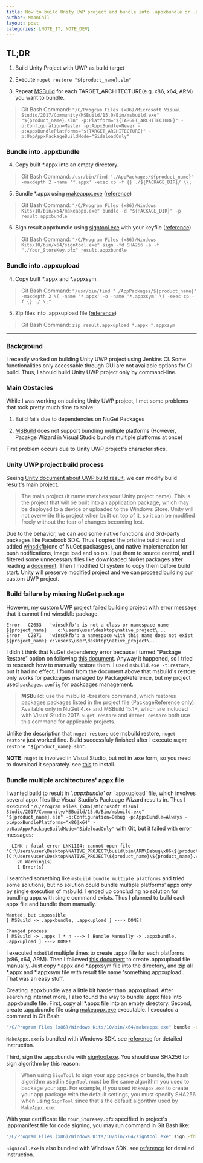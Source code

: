 ```yaml
---
title: How to build Unity UWP project and bundle into .appxbundle or .appxupload
author: MoonCall
layout: post
categories: [NOTE_IT, NOTE_DEV]
---
```


## TL;DR

1) Build Unity Project with UWP as build target

2) Execute `nuget restore "${product_name}.sln"`

3) Repeat [MSBuild](https://docs.microsoft.com/en-us/visualstudio/msbuild/msbuild?view=vs-2017) for each TARGET_ARCHITECTURE(e.g. x86, x64, ARM) you want to bundle.

> Git Bash Command: `"/C/Program Files (x86)/Microsoft Visual Studio/2017/Community/MSBuild/15.0/Bin/msbuild.exe" "${product_name}.sln" -p:Platform="${TARGET_ARCHITECTURE}" -p:Configuration=Master -p:AppxBundle=Never -p:AppxBundlePlatforms="${TARGET_ARCHITECTURE}" -p:UapAppxPackageBuildMode="SideloadOnly"`

### Bundle into .appxbundle

4) Copy built *.appx into an empty directory.

> Git Bash Command: `/usr/bin/find "./AppPackages/${product_name}" -maxdepth 2 -name '*.appx' -exec cp -f {} ./${PACKAGE_DIR}/ \\;`

5) Bundle *.appx using [makeappx.exe](https://docs.microsoft.com/en-us/windows/desktop/appxpkg/make-appx-package--makeappx-exe-)  ([reference](https://docs.microsoft.com/en-us/windows/uwp/packaging/create-app-package-with-makeappx-tool#create-an-app-package))

> Git Bash Command: `"/C/Program Files (x86)/Windows Kits/10/bin/x64/makeappx.exe" bundle -d "${PACKAGE_DIR}" -p result.appxbundle`

6) Sign result.appxbundle using [signtool.exe](https://docs.microsoft.com/en-us/dotnet/framework/tools/signtool-exe) with your keyfile ([reference](https://docs.microsoft.com/en-us/windows/uwp/packaging/sign-app-package-using-signtool))

> Git Bash Command: `"/C/Program Files (x86)/Windows Kits/10/bin/x64/signtool.exe" sign -fd SHA256 -a -f "./Your_StoreKey.pfx" result.appxbundle`

### Bundle into .appxupload

4) Copy built *.appx and *.appxsym.

> Git Bash Command: `"/usr/bin/find "./AppPackages/${product_name}" -maxdepth 2 \( -name '*.appx' -o -name '*.appxsym' \) -exec cp -f {} ./ \;"`

5) Zip files into .appxupload file ([reference](https://docs.microsoft.com/en-us/windows/uwp/packaging/packaging-uwp-apps#create-your-app-package-upload-file-manually))

> Git Bash Command: `zip result.appxupload *.appx *.appxsym`


---

### Background

I recently worked on building Unity UWP project using Jenkins CI. Some functionalities only accessable through GUI are not available options for CI build. Thus, I should build Unity UWP project only by command-line.

### Main Obstacles

While I was working on building Unity UWP project, I met some problems that took pretty much time to solve:

1. Build fails due to dependencies on NuGet Packages

2. [MSBuild](https://docs.microsoft.com/en-us/visualstudio/msbuild/msbuild?view=vs-2017) does not support bundling multiple platforms (However, Pacakge Wizard in Visual Studio bundle multiple platforms at once)

First problem occurs due to Unity UWP project's characteristics.

### Unity UWP project build process

Seeing [Unity document about UWP build result](https://docs.unity3d.com/Manual/windowsstore-generatedproject-il2cpp.html), we can modify build result's main project.

> The main project (it name matches your Unity project name). This is the project that will be built into an application package, which may be deployed to a device or uploaded to the Windows Store. Unity will not overwrite this project when built on top of it, so it can be modified freely without the fear of changes becoming lost.

Due to the behavior, we can add some native functions and 3rd-party packages like Facebook SDK. Thus I copied the pristine build result and added [winsdkfb](https://github.com/microsoft/winsdkfb)(one of NuGet packasges), and native implemenation for push notifications, image load and so on. I put them to source control, and I filtered some unnecessary files like downloaded NuGet packages after reading a [document](https://docs.microsoft.com/en-us/nuget/consume-packages/packages-and-source-control). Then I modified CI system to copy them before build start. Unity will preserve modified project and we can proceed building our custom UWP project.

### Build failure by missing NuGet package

However, my custom UWP project failed building project with error message that it cannot find winsdkfb package.

```plain
Error	C2653	'winsdkfb': is not a class or namespace name ${project_name}	c:\users\user\desktop\native_project\...
Error	C2871	'winsdkfb': a namespace with this name does not exist	${project_name}	c:\users\user\desktop\native_project\...
```

I didn't think that NuGet dependency error because I turned "Package Restore" option on following [this document](https://docs.microsoft.com/en-us/nuget/consume-packages/package-restore#migrating-to-automatic-restore). Anyway it happened, so I tried to research how to manually restore them. I used `msbuild.exe -t:restore`, but It had no effect. I found from the document above that msbuild's restore only works for packcages managed by PackageReference, but my project used `packages.config` for packcages management.

> **MSBuild**: use the msbuild -t:restore command, which restores packages packages listed in the project file (PackageReference only). Available only in NuGet 4.x+ and MSBuild 15.1+, which are included with Visual Studio 2017. `nuget restore` and `dotnet restore` both use this command for applicable projects.

Unlike the description that `nuget restore` use msbuild restore, `nuget restore` just worked fine. Build successfuly finished after I execute ``nuget restore "${product_name}.sln"``.

**NOTE:** `nuget` is involved in Visual Studio, but not in .exe form, so you need to download it separately. see [this](https://docs.microsoft.com/en-us/nuget/install-nuget-client-tools#cli-tools) to install.

### Bundle multiple architectures' appx file

I wanted build to result in '*.appxbundle' or '*.appxupload' file, which involves several appx files like Visual Studio's Packcage Wizard results in. Thus I executed `"/C/Program Files (x86)/Microsoft Visual Studio/2017/Community/MSBuild/15.0/Bin/msbuild.exe" "${product_name}.sln" -p:Configuration=Debug -p:AppxBundle=Always -p:AppxBundlePlatforms="x86|x64" -p:UapAppxPackageBuildMode="SideloadOnly"` with Git, but it failed with error messages:

```
  LINK : fatal error LNK1104: cannot open file 'C:\Users\user\Desktop\NATIVE_PROJECT\build\bin\ARM\Debug\x86\${product_name}\GameAssembly.lib' [C:\Users\user\Desktop\NATIVE_PROJECT\${product_name}\${product_name}.vcxproj]
    20 Warning(s)
    1 Error(s)
```

I searched something like `msbuild bundle multiple platforms` and tried some solutions, but no solution could bundle multiple platforms' appx only by single execution of msbuild. I ended up concluding no solution for bundling appx with single command exists. Thus I planned to build each appx file and bundle them manually.
```
Wanted, but impossible
[ MSBuild -> .appxbundle, .appxupload ] ---> DONE!

Changed process
[ MSBuild -> .appx ] * n ---> [ Bundle Manually -> .appxbundle, .appxupload ] ---> DONE!
```

I executed `msbuild` multiple times to create .appx file for each platforms (x86, x64, ARM). Then I followed [this document](https://docs.microsoft.com/en-us/windows/uwp/packaging/packaging-uwp-apps#create-your-app-package-upload-file-manually) to create .appxupload file manually. Just copy *.appx and *.appxsym file into the directory, and zip all *.appx and *.appxsym file with result file name 'something.appxupload'. That was an easy stuff.

Creating .appxbundle was a little bit harder than .appxupload. After searching internet more, I also found the way to bundle .appx files into .appxbundle file. First, copy all *.appx file into an empty directory. Second, create .appxbundle file using [makeappx.exe](https://docs.microsoft.com/en-us/windows/desktop/appxpkg/make-appx-package--makeappx-exe-) executable. I executed a command in Git Bash:

```bash
"/C/Program Files (x86)/Windows Kits/10/bin/x64/makeappx.exe" bundle -d "${PACKAGE_DIR}" -p result.appxbundle
```

`MakeAppx.exe` is bundled with Windows SDK. see [reference](https://docs.microsoft.com/en-us/windows/uwp/packaging/create-app-package-with-makeappx-tool#create-an-app-package) for detailed instruction.

Third, sign the .appxbundle with [signtool.exe](https://docs.microsoft.com/en-us/dotnet/framework/tools/signtool-exe). You should use SHA256 for sign algorithm by this reason:

> When using `SignTool` to sign your app package or bundle, the hash algorithm used in `SignTool` must be the same algorithm you used to package your app. For example, if you used `MakeAppx.exe` to create your app package with the default settings, you must specify SHA256 when using `SignTool` since that's the default algorithm used by `MakeAppx.exe`.

With your certificate file `Your_StoreKey.pfx` specified in project's .appmanifest file for code signing, you may run command in Git Bash like:
```bash
"/C/Program Files (x86)/Windows Kits/10/bin/x64/signtool.exe" sign -fd SHA256 -a -f "./Your_StoreKey.pfx" result.appxbundle
```

`SignTool.exe` is also bundled with Windows SDK. see [reference](https://docs.microsoft.com/en-us/windows/uwp/packaging/sign-app-package-using-signtool) for detailed instruction.
